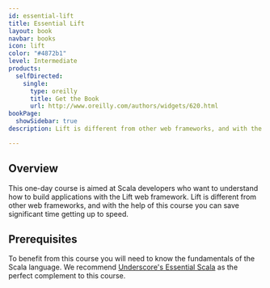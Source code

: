 ```yaml
---
id: essential-lift
title: Essential Lift
layout: book
navbar: books
icon: lift
color: "#4872b1"
level: Intermediate
products:
  selfDirected:
    single:
      type: oreilly
      title: Get the Book
      url: http://www.oreilly.com/authors/widgets/620.html
bookPage:
  showSidebar: true
description: Lift is different from other web frameworks, and with the help of this course you can save significant time getting up to speed.

---
```


## Overview

This one-day course is aimed at Scala developers who want to understand how to build applications with the Lift web framework. Lift is different from other web frameworks, and with the help of this course you can save significant time getting up to speed.

## Prerequisites

To benefit from this course you will need to know the fundamentals of the Scala language. We recommend [Underscore's Essential Scala](essential-scala.html) as the perfect complement to this course.
